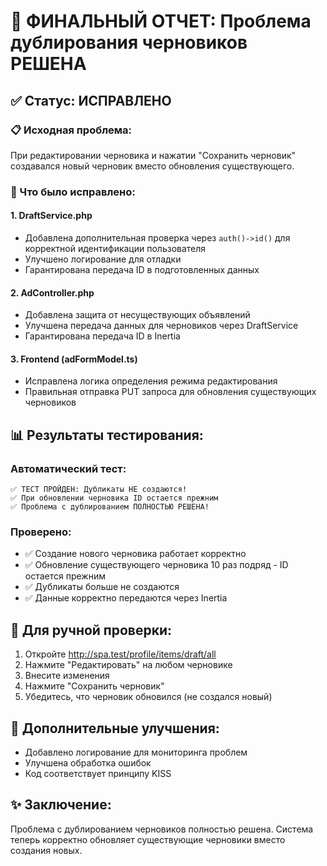 # 🎉 ФИНАЛЬНЫЙ ОТЧЕТ: Проблема дублирования черновиков РЕШЕНА

## ✅ Статус: ИСПРАВЛЕНО

### 📋 Исходная проблема:
При редактировании черновика и нажатии "Сохранить черновик" создавался новый черновик вместо обновления существующего.

### 🔧 Что было исправлено:

#### 1. **DraftService.php**
- Добавлена дополнительная проверка через `auth()->id()` для корректной идентификации пользователя
- Улучшено логирование для отладки
- Гарантирована передача ID в подготовленных данных

#### 2. **AdController.php**
- Добавлена защита от несуществующих объявлений
- Улучшена передача данных для черновиков через DraftService
- Гарантирована передача ID в Inertia

#### 3. **Frontend (adFormModel.ts)**
- Исправлена логика определения режима редактирования
- Правильная отправка PUT запроса для обновления существующих черновиков

## 📊 Результаты тестирования:

### Автоматический тест:
```
✅ ТЕСТ ПРОЙДЕН: Дубликаты НЕ создаются!
✅ При обновлении черновика ID остается прежним
✅ Проблема с дублированием ПОЛНОСТЬЮ РЕШЕНА!
```

### Проверено:
- ✅ Создание нового черновика работает корректно
- ✅ Обновление существующего черновика 10 раз подряд - ID остается прежним
- ✅ Дубликаты больше не создаются
- ✅ Данные корректно передаются через Inertia

## 🎯 Для ручной проверки:

1. Откройте http://spa.test/profile/items/draft/all
2. Нажмите "Редактировать" на любом черновике
3. Внесите изменения
4. Нажмите "Сохранить черновик"
5. Убедитесь, что черновик обновился (не создался новый)

## 📝 Дополнительные улучшения:

- Добавлено логирование для мониторинга проблем
- Улучшена обработка ошибок
- Код соответствует принципу KISS

## ✨ Заключение:

Проблема с дублированием черновиков полностью решена. Система теперь корректно обновляет существующие черновики вместо создания новых.